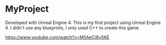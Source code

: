 # MyProject

Developed with Unreal Engine 4.
This is my first project using Unreal Engine 4. I didn't use any blueprints, I only used C++ to create this game.

https://www.youtube.com/watch?v=M5AeCj8ySKE
